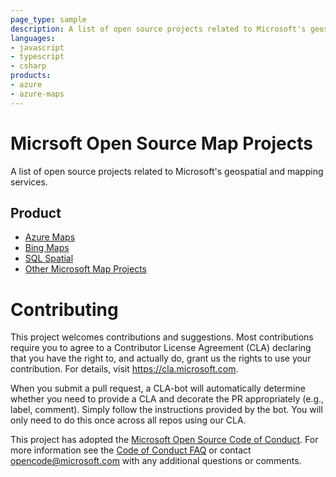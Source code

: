 ```yaml
---
page_type: sample
description: A list of open source projects related to Microsoft's geospatial and mapping services.
languages:
- javascript
- typescript
- csharp
products:
- azure
- azure-maps
---
```


# Micrsoft Open Source Map Projects

A list of open source projects related to Microsoft's geospatial and mapping services.

## Product

* [Azure Maps](AzureMaps.md)
* [Bing Maps](BingMaps.md)
* [SQL Spatial](SQLSpatial.md)
* [Other Microsoft Map Projects](OtherMSMaps.md)

# Contributing

This project welcomes contributions and suggestions.  Most contributions require you to agree to a
Contributor License Agreement (CLA) declaring that you have the right to, and actually do, grant us
the rights to use your contribution. For details, visit https://cla.microsoft.com.

When you submit a pull request, a CLA-bot will automatically determine whether you need to provide
a CLA and decorate the PR appropriately (e.g., label, comment). Simply follow the instructions
provided by the bot. You will only need to do this once across all repos using our CLA.

This project has adopted the [Microsoft Open Source Code of Conduct](https://opensource.microsoft.com/codeofconduct/).
For more information see the [Code of Conduct FAQ](https://opensource.microsoft.com/codeofconduct/faq/) or
contact [opencode@microsoft.com](mailto:opencode@microsoft.com) with any additional questions or comments.
